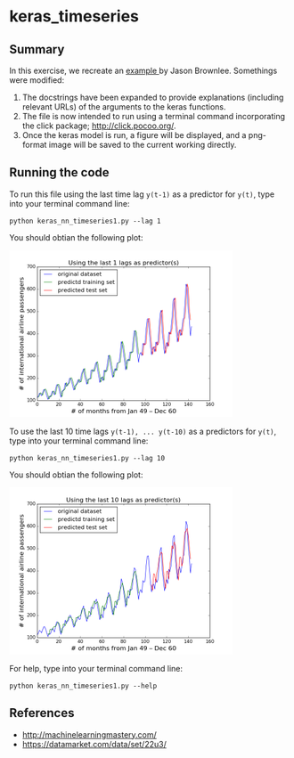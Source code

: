 # keras_timeseries

## Summary
In this exercise, we recreate an <a href="http://machinelearningmastery.com/time-series-prediction-with-deep-learning-in-python-with-keras/"> example </a>by Jason Brownlee. Somethings were modified:

1. The docstrings have been expanded to provide explanations (including relevant URLs) of the arguments to the keras functions.
2. The file is now intended to run using a terminal command incorporating the click package; http://click.pocoo.org/.
3. Once the keras model is run, a figure will be displayed, and a png-format image will be saved to the current working directly.

## Running the code
To run this file using the last time lag `y(t-1)` as a predictor for `y(t)`, type into your terminal command line:
```
python keras_nn_timeseries1.py --lag 1
```
You should obtian the following plot:

<img src="https://github.com/frogstar-world-b/keras_timeseries/blob/master/lag1.png" width="400">

To use the last 10 time lags `y(t-1), ... y(t-10)` as a predictors for `y(t)`, type into your terminal command line:
```
python keras_nn_timeseries1.py --lag 10
```
You should obtian the following plot:

<img src="https://github.com/frogstar-world-b/keras_timeseries/blob/master/lag10.png" width="400">

For help, type into your terminal command line:
```
python keras_nn_timeseries1.py --help
```

## References
* http://machinelearningmastery.com/ 
* https://datamarket.com/data/set/22u3/
